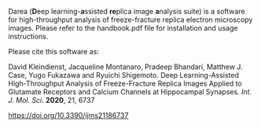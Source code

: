 Darea (**D**eep learning-**a**ssisted **re**plica image **a**nalysis suite) is a software for high-throughput analysis of freeze-fracture replica electron microscopy images.
Please refer to the handbook.pdf file for installation and usage instructions.

Please cite this software as:

David Kleindienst, Jacqueline Montanaro, Pradeep Bhandari, Matthew J. Case, Yugo Fukazawa and Ryuichi Shigemoto. Deep Learning-Assisted High-Throughput Analysis of Freeze-Fracture Replica Images Applied to Glutamate Receptors and Calcium Channels at Hippocampal Synapses. *Int. J. Mol. Sci.* **2020**, 21, 6737

<https://doi.org/10.3390/ijms21186737>